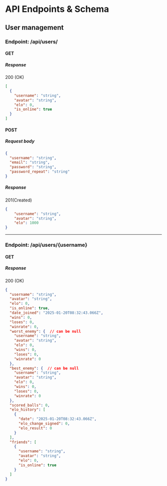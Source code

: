 # API Endpoints & Schema

## User management

### Endpoint: /api/users/

#### GET

##### Response
200 (OK)
```json
[
  {
    "username": "string",
    "avatar": "string",
    "elo": 0,
    "is_online": true
  }
]
```

#### POST

##### Request body
```json
{
  "username": "string",
  "email": "string",
  "password": "string",
  "password_repeat": "string"
}
```

##### Response
201(Created)
```json
{
	"username": "string",
	"avatar": "string",
	"elo": 1000
}
```

---
### Endpoint: /api/users/{username}

#### GET
##### Response
200 (OK)
```json
{
  "username": "string",
  "avatar": "string",
  "elo": 0,
  "is_online": true,
  "date_joined": "2025-01-20T08:32:43.066Z",
  "wins": 0,
  "loses": 0,
  "winrate": 0,
  "worst_enemy": {  // can be null
    "username": "string",
    "avatar": "string",
    "elo": 0,
    "wins": 0,
    "loses": 0,
    "winrate": 0
  },
  "best_enemy": {  // can be null
    "username": "string",
    "avatar": "string",
    "elo": 0,
    "wins": 0,
    "loses": 0,
    "winrate": 0
  },
  "scored_balls": 0,
  "elo_history": [
    {
      "date": "2025-01-20T08:32:43.066Z",
      "elo_change_signed": 0,
      "elo_result": 0
    }
  ],
  "friends": [
    {
      "username": "string",
      "avatar": "string",
      "elo": 0,
      "is_online": true
    }
  ]
}
```